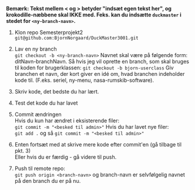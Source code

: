 **Bemærk: Tekst mellem < og > betyder "indsæt egen tekst her", og krokodille-næbbene skal IKKE med. Feks. kan du indsætte 
`duckmaster` i stedet for `<ny-branch-navn>`.**

1. Klon repo Semesterprojekt2  
`git@github.com:BjornNorgaard/DuckMaster3001.git`

2. Lav en ny branch  
`git checkout -b <ny-branch-navn>` 
Navnet skal være på følgende form: ditNavn-branchNavn.
Så hvis jeg vil oprette en branch, som skal bruges til koden for brugerklassen: 
`git checkout -b bjorn-userclass`
Giv branchen et navn, der kort giver en idé om, hvad branchen indeholder kode til. (F.eks. seriel, ny-menu, nasa-rumskib-software).

3. Skriv kode, det bedste du har lært.

4. Test det kode du har lavet

5. Commit ændringen  
Hvis du kun har ændret i eksisterende filer:  
`git commit -m "<besked til admin>"`
Hvis du har lavet nye filer:  
`git add .` 
og så 
`git commit -m "<besked til admin>"`

6. Enten fortsæt med at skrive mere kode efter commit'en (gå tilbage til pkt. 3)  
Eller hvis du er færdig - gå videre til push.

7. Push til remote repo:  
`git push origin <branch-navn>`
og branch-navn er selvfølgelig navnet på den branch du er på nu.

